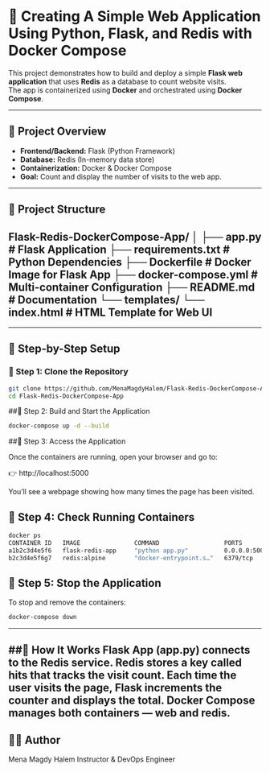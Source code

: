 # 🐍 Creating A Simple Web Application Using Python, Flask, and Redis with Docker Compose

This project demonstrates how to build and deploy a simple **Flask web application** that uses **Redis** as a database to count website visits.  
The app is containerized using **Docker** and orchestrated using **Docker Compose**.

---

## 🔧 Project Overview

- **Frontend/Backend:** Flask (Python Framework)
- **Database:** Redis (In-memory data store)
- **Containerization:** Docker & Docker Compose
- **Goal:** Count and display the number of visits to the web app.

---

## 🧱 Project Structure

Flask-Redis-DockerCompose-App/
│
├── app.py # Flask Application
├── requirements.txt # Python Dependencies
├── Dockerfile # Docker Image for Flask App
├── docker-compose.yml # Multi-container Configuration
├── README.md # Documentation
└── templates/
└── index.html # HTML Template for Web UI
---


---

## 🚀 Step-by-Step Setup

### 🔹 Step 1: Clone the Repository

```bash
git clone https://github.com/MenaMagdyHalem/Flask-Redis-DockerCompose-App.git
cd Flask-Redis-DockerCompose-App
```

##🔹 Step 2: Build and Start the Application
```bash
docker-compose up -d --build
```

##🔹 Step 3: Access the Application

Once the containers are running, open your browser and go to: <br>

👉 http://localhost:5000 <br>

You’ll see a webpage showing how many times the page has been visited.

## 🔹 Step 4: Check Running Containers
```bash
docker ps
CONTAINER ID   IMAGE               COMMAND                  PORTS                    NAMES
a1b2c3d4e5f6   flask-redis-app     "python app.py"          0.0.0.0:5000->5000/tcp   flask-redis-dockercompose-app_web_1
b2c3d4e5f6g7   redis:alpine        "docker-entrypoint.s…"   6379/tcp                 flask-redis-dockercompose-app_redis_1

```

## 🔹 Step 5: Stop the Application
To stop and remove the containers:
```bash
docker-compose down
```
---

##🧠 How It Works
Flask App (app.py) connects to the Redis service.
Redis stores a key called hits that tracks the visit count.
Each time the user visits the page, Flask increments the counter and displays the total.
Docker Compose manages both containers — web and redis.
---

## 👨‍💻 Author
Mena Magdy Halem
Instructor & DevOps Engineer


